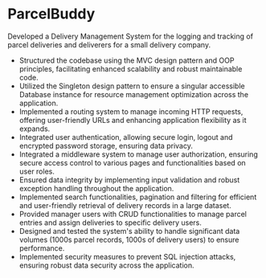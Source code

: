 # ParcelBuddy

Developed a Delivery Management System for the logging and tracking of parcel deliveries and deliverers for a small delivery company.
- Structured the codebase using the MVC design pattern and OOP principles, facilitating enhanced scalability and robust maintainable code.
- Utilized the Singleton design pattern to ensure a singular accessible Database instance for resource management optimization across the application.
- Implemented a routing system to manage incoming HTTP requests, offering user-friendly URLs and enhancing application flexibility as it expands.
- Integrated user authentication, allowing secure login, logout and encrypted password storage, ensuring data privacy.
- Integrated a middleware system to manage user authorization, ensuring secure access control to various pages and functionalities based on user roles.
- Ensured data integrity by implementing input validation and robust exception handling throughout the application.
- Implemented search functionalities, pagination and filtering for efficient and user-friendly retrieval of delivery records in a large dataset.
- Provided manager users with CRUD functionalities to manage parcel entries and assign deliveries to specific delivery users.
- Designed and tested the system's ability to handle significant data volumes (1000s parcel records, 1000s of delivery users) to ensure performance.
- Implemented security measures to prevent SQL injection attacks, ensuring robust data security across the application.
